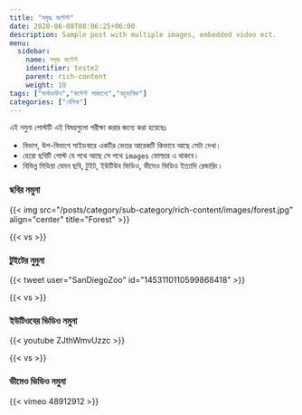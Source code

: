 ```yaml
---
title: "সমৃদ্ধ কন্টেন্ট"
date: 2020-06-08T08:06:25+06:00
description: Sample post with multiple images, embedded video ect.
menu:
  sidebar:
    name: সমৃদ্ধ কন্টেন্ট
    identifier: teste2
    parent: rich-content
    weight: 10
tags: ["মার্কডাউন","কন্টেন্ট সাজানো","বহুভাষিক"]
categories: ["বেসিক"]
---
```


এই নমুনা পোস্টটি এই বিষয়গুলো পরীক্ষা করার জন্যে করা হয়েছেঃ

- বিভাগ, উপ-বিভাগে সাইডবারে একটির ভেতর আরেকটি কিভাবে আছে সেটা দেখা।
- হেরো ছবিটি পোস্ট যে পথে আছে সে পথে `images` ফোল্ডার এ থাকবে।
- বিভিন্ন মিডিয়া যেমন ছবি, টুইট, ইউটিউব ভিডিও, ভীমেও ভিডিও ইত্যাদি রেন্ডারিং।

### ছবির নমুনা

{{< img src="/posts/category/sub-category/rich-content/images/forest.jpg" align="center" title="Forest" >}}

{{< vs >}}

### টুইটের নুমুনা

{{< tweet user="SanDiegoZoo" id="1453110110599868418" >}}

{{< vs >}}

### ইউটিওবের ভিডিও নমুনা

{{< youtube ZJthWmvUzzc >}}

{{< vs >}}

### ভীমেও ভিডিও নমুনা

{{< vimeo 48912912 >}}
